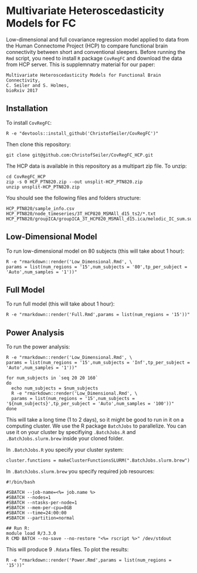 # Multivariate Heteroscedasticity Models for FC

Low-dimensional and full covariance regression model applied to data from the Human Connectome Project (HCP) to compare functional brain connectivity between short and conventional sleepers. Before running the ``Rmd`` script, you need to install ``R`` package ``CovRegFC`` and download the data from HCP server. This is supplemnatry material for our paper:

```
Multivariate Heteroscedasticity Models for Functional Brain Connectivity,
C. Seiler and S. Holmes,
bioRxiv 2017
```

## Installation

To install ``CovRegFC``:

```
R -e "devtools::install_github('ChristofSeiler/CovRegFC')"
```

Then clone this repository:

```
git clone git@github.com:ChristofSeiler/CovRegFC_HCP.git
```

The HCP data is available in this repository as a multipart zip file. To unzip:

```
cd CovRegFC_HCP
zip -s 0 HCP_PTN820.zip --out unsplit-HCP_PTN820.zip
unzip unsplit-HCP_PTN820.zip
```

You should see the following files and folders structure:

```
HCP_PTN820/sample_info.csv
HCP_PTN820/node_timeseries/3T_HCP820_MSMAll_d15_ts2/*.txt
HCP_PTN820/groupICA/groupICA_3T_HCP820_MSMAll_d15.ica/melodic_IC_sum.sum/*.png
```

## Low-Dimensional Model

To run low-dimensional model on 80 subjects (this will take about 1 hour):

```
R -e "rmarkdown::render('Low_Dimensional.Rmd', \
params = list(num_regions = '15',num_subjects = '80',tp_per_subject = 'Auto',num_samples = '1'))"
```

## Full Model

To run full model (this will take about 1 hour):

```
R -e "rmarkdown::render('Full.Rmd',params = list(num_regions = '15'))"
```

## Power Analysis

To run the power analysis:

```
R -e "rmarkdown::render('Low_Dimensional.Rmd', \
params = list(num_regions = '15',num_subjects = 'Inf',tp_per_subject = 'Auto',num_samples = '1'))"

for num_subjects in `seq 20 20 160`
do
  echo num_subjects = $num_subjects
  R -e "rmarkdown::render('Low_Dimensional.Rmd', \
  params = list(num_regions = '15',num_subjects = '${num_subjects}',tp_per_subject = 'Auto',num_samples = '100'))"
done
```

This will take a long time (1 to 2 days), so it might be good to run in it on a computing cluster. We use the R package ``BatchJobs`` to parallelize. You can use it on your cluster by specifiying ``.BatchJobs.R`` and ``.BatchJobs.slurm.brew`` inside your cloned folder.

In ``.BatchJobs.R`` you specify your cluster system:

```
cluster.functions = makeClusterFunctionsSLURM(".BatchJobs.slurm.brew")
```

In ``.BatchJobs.slurm.brew`` you specify required job resources:

```
#!/bin/bash

#SBATCH --job-name=<%= job.name %>
#SBATCH --nodes=1
#SBATCH --ntasks-per-node=1
#SBATCH --mem-per-cpu=8GB
#SBATCH --time=24:00:00
#SBATCH --partition=normal

## Run R:
module load R/3.3.0
R CMD BATCH --no-save --no-restore "<%= rscript %>" /dev/stdout
```

This will produce 9 ``.Rdata`` files. To plot the results:

```
R -e "rmarkdown::render('Power.Rmd',params = list(num_regions = '15'))"
```
